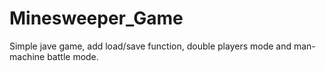 # Minesweeper_Game
 Simple jave game, add load/save function, double players mode and man-machine battle mode.
